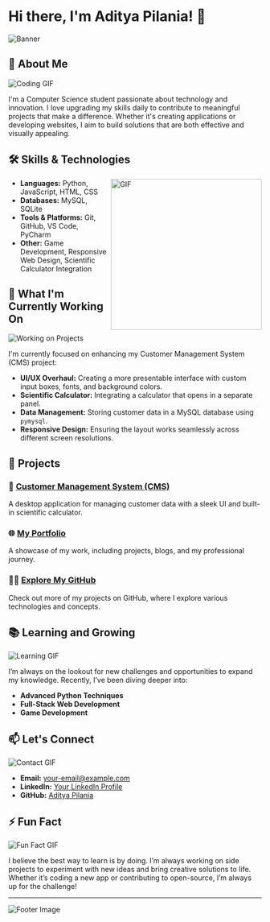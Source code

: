 # Hi there, I'm Aditya Pilania! 👋

![Banner](https://user-images.githubusercontent.com/your-profile/banner-image.png)

## 🚀 About Me

![Coding GIF](https://user-images.githubusercontent.com/your-profile/coding.gif)

I'm a Computer Science student passionate about technology and innovation. I love upgrading my skills daily to contribute to meaningful projects that make a difference. Whether it's creating applications or developing websites, I aim to build solutions that are both effective and visually appealing.

## 🛠 Skills & Technologies

<img align="right" alt="GIF" src="https://user-images.githubusercontent.com/your-profile/skills.gif" width="300px"/>

- **Languages:** Python, JavaScript, HTML, CSS
- **Databases:** MySQL, SQLite
- **Tools & Platforms:** Git, GitHub, VS Code, PyCharm
- **Other:** Game Development, Responsive Web Design, Scientific Calculator Integration

## 🌱 What I'm Currently Working On

![Working on Projects](https://user-images.githubusercontent.com/your-profile/working-on-projects.gif)

I'm currently focused on enhancing my Customer Management System (CMS) project:

- **UI/UX Overhaul:** Creating a more presentable interface with custom input boxes, fonts, and background colors.
- **Scientific Calculator:** Integrating a calculator that opens in a separate panel.
- **Data Management:** Storing customer data in a MySQL database using `pymysql`.
- **Responsive Design:** Ensuring the layout works seamlessly across different screen resolutions.

## 💼 Projects

### 🔧 [Customer Management System (CMS)](https://github.com/your-repo-link)
A desktop application for managing customer data with a sleek UI and built-in scientific calculator.

### 🌐 [My Portfolio](https://your-portfolio-link)
A showcase of my work, including projects, blogs, and my professional journey.

### 🧑‍💻 [Explore My GitHub](https://github.com/AdityaPilania?tab=repositories)
Check out more of my projects on GitHub, where I explore various technologies and concepts.

## 📚 Learning and Growing

![Learning GIF](https://user-images.githubusercontent.com/your-profile/learning.gif)

I’m always on the lookout for new challenges and opportunities to expand my knowledge. Recently, I’ve been diving deeper into:

- **Advanced Python Techniques**
- **Full-Stack Web Development**
- **Game Development**

## 📫 Let's Connect

![Contact GIF](https://user-images.githubusercontent.com/your-profile/contact.gif)

- **Email:** [your-email@example.com](mailto:your-email@example.com)
- **LinkedIn:** [Your LinkedIn Profile](https://www.linkedin.com/in/your-linkedin-profile)
- **GitHub:** [Aditya Pilania](https://github.com/AdityaPilania)

## ⚡ Fun Fact

![Fun Fact GIF](https://user-images.githubusercontent.com/your-profile/fun-fact.gif)

I believe the best way to learn is by doing. I’m always working on side projects to experiment with new ideas and bring creative solutions to life. Whether it’s coding a new app or contributing to open-source, I’m always up for the challenge!

---

![Footer Image](https://user-images.githubusercontent.com/your-profile/footer-image.png)
